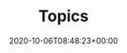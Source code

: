---
title : "Topics"
description: "En esta sección podrás encontrar una descripción más detallada de los temas que se tocarán en algunas de los cursos que llevarás. Si lo que buscas es material de estudio, dirígite a la sección de \"Guías\"."
lead: "En los últimos meses hemos ido publicando varios cursos, estos comprenden principalmente los temas que verás en clase. Todavía no hemos terminado con ellos. A lo largo del año haremos varias actualizaciones en respuesta a los comentarios que recibiremos de ustedes. Si lo que buscas es material de estudio, dirígite a la sección de \"Guías\"."
date: 2020-10-06T08:48:23+00:00
lastmod:
  - :git
  - lastmod
  - date
  - publishDate
draft: false
images: []
alias: ["/topics/introduccion"]
math: false
url: "/en/topics/"
---